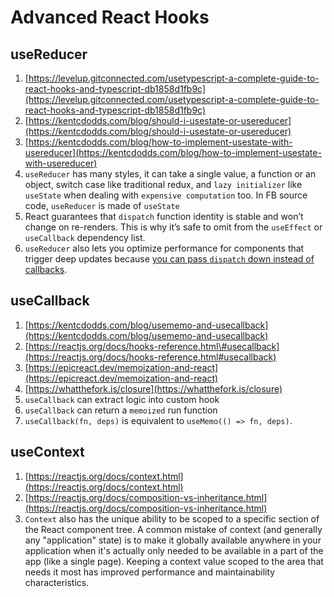 # Advanced React Hooks

## useReducer

1. [https://levelup.gitconnected.com/usetypescript-a-complete-guide-to-react-hooks-and-typescript-db1858d1fb9c](https://levelup.gitconnected.com/usetypescript-a-complete-guide-to-react-hooks-and-typescript-db1858d1fb9c)
2. [https://kentcdodds.com/blog/should-i-usestate-or-usereducer](https://kentcdodds.com/blog/should-i-usestate-or-usereducer)
3. [https://kentcdodds.com/blog/how-to-implement-usestate-with-usereducer](https://kentcdodds.com/blog/how-to-implement-usestate-with-usereducer)
4. `useReducer` has many styles, it can take a single value, a function or an object, switch case like traditional redux, and `lazy initializer` like `useState` when dealing with `expensive computation` too. In FB source code, `useReducer` is made of `useState` 
5. React guarantees that `dispatch` function identity is stable and won’t change on re-renders. This is why it’s safe to omit from the `useEffect` or `useCallback` dependency list.
6. `useReducer` also lets you optimize performance for components that trigger deep updates because [you can pass `dispatch` down instead of callbacks](https://reactjs.org/docs/hooks-faq.html#how-to-avoid-passing-callbacks-down).

## useCallback

1. [https://kentcdodds.com/blog/usememo-and-usecallback](https://kentcdodds.com/blog/usememo-and-usecallback)
2. [https://reactjs.org/docs/hooks-reference.html\#usecallback](https://reactjs.org/docs/hooks-reference.html#usecallback)
3. [https://epicreact.dev/memoization-and-react](https://epicreact.dev/memoization-and-react)
4. [https://whatthefork.is/closure](https://whatthefork.is/closure)
5. `useCallback` can extract logic into custom hook
6. `useCallback` can return a `memoized` run function
7. `useCallback(fn, deps)` is equivalent to `useMemo(() => fn, deps)`.



## useContext

1. [https://reactjs.org/docs/context.html](https://reactjs.org/docs/context.html)
2. [https://reactjs.org/docs/composition-vs-inheritance.html](https://reactjs.org/docs/composition-vs-inheritance.html)
3. `Context` also has the unique ability to be scoped to a specific section of the React component tree. A common mistake of context \(and generally any "application" state\) is to make it globally available anywhere in your application when it's actually only needed to be available in a part of the app \(like a single page\). Keeping a context value scoped to the area that needs it most has improved performance and maintainability characteristics.

